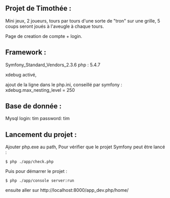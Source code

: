 ## Projet de Timothée :

Mini jeux, 2 joueurs, tours par tours d'une sorte de "tron" sur une grille,
5 coups seront joués à l'aveugle à chaque tours.

Page de creation de compte + login.

## Framework :
Symfony_Standard_Vendors_2.3.6
php : 5.4.7

xdebug activé,

ajout de la ligne dans le php.ini, conseillé par symfony :
xdebug.max_nesting_level = 250

## Base de donnée :
Mysql
login: tim
password: tim


## Lancement du projet :

Ajouter php.exe au path,
Pour vérifier que le projet Symfony peut être lancé :
```shell
$ php ./app/check.php
```

Puis pour démarrer le projet :
```shell
$ php ./app/console server:run
```

ensuite aller sur
http://localhost:8000/app_dev.php/home/
